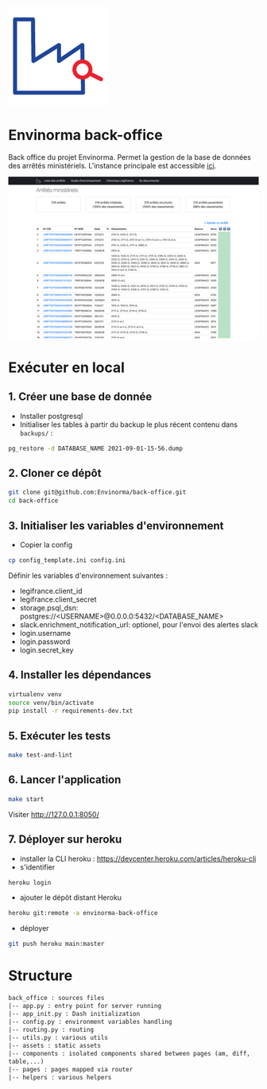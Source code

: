 ![Envinorma Logo](./back_office/assets/favicon-light.ico)

# Envinorma back-office

Back office du projet Envinorma. Permet la gestion de la base de données des arrêtés ministériels. L'instance principale est accessible [ici](https://envinorma-back-office.herokuapp.com).

![back_office](./back_office/assets/screenshot.png)

# Exécuter en local

## 1. Créer une base de donnée

- Installer postgresql
- Initialiser les tables à partir du backup le plus récent contenu dans `backups/` :

```sh
pg_restore -d DATABASE_NAME 2021-09-01-15-56.dump
```

## 2. Cloner ce dépôt

```sh
git clone git@github.com:Envinorma/back-office.git
cd back-office
```

## 3. Initialiser les variables d'environnement

- Copier la config

```sh
cp config_template.ini config.ini
```

Définir les variables d'environnement suivantes :

- legifrance.client_id
- legifrance.client_secret
- storage.psql_dsn: postgres://\<USERNAME\>@0.0.0.0:5432/\<DATABASE_NAME\>
- slack.enrichment_notification_url: optionel, pour l'envoi des alertes slack
- login.username
- login.password
- login.secret_key

## 4. Installer les dépendances

```sh
virtualenv venv
source venv/bin/activate
pip install -r requirements-dev.txt
```

## 5. Exécuter les tests

```sh
make test-and-lint
```

## 6. Lancer l'application

```sh
make start
```

Visiter http://127.0.0.1:8050/

## 7. Déployer sur heroku

- installer la CLI heroku : https://devcenter.heroku.com/articles/heroku-cli
- s'identifier

```sh
heroku login
```

- ajouter le dépôt distant Heroku

```sh
heroku git:remote -a envinorma-back-office
```

- déployer

```sh
git push heroku main:master
```

# Structure

```
back_office : sources files
|-- app.py : entry point for server running
|-- app_init.py : Dash initialization
|-- config.py : environment variables handling
|-- routing.py : routing
|-- utils.py : various utils
|-- assets : static assets
|-- components : isolated components shared between pages (am, diff, table,...)
|-- pages : pages mapped via router
|-- helpers : various helpers
```
